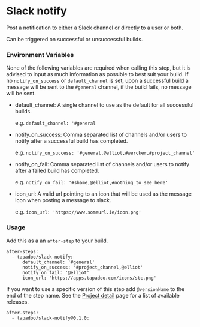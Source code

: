 Slack notify
============

Post a notification to either a Slack channel or directly to a user or both.

Can be triggered on successful or unsuccessful builds.

### Environment Variables
None of the following variables are required when calling this step, but it is advised to input as much information as possible to best suit your build.
If no `notify_on_success` or `default_channel` is set, upon a successful build a message will be sent to the `#general` channel, if the build fails, no message will be sent.

* default_channel: A single channel to use as the default for all successful builds.

  e.g.
  `default_channel: '#general`
* notify_on_success: Comma separated list of channels and/or users to notify after a successful build has completed.

  e.g.
  `notify_on_success: '#general,@elliot,#wercker,#project_channel'`
* notify_on_fail: Comma separated list of channels and/or users to notify after a failed build has completed.

  e.g.
  `notify_on_fail: '#shame,@elliot,#nothing_to_see_here'`
* icon_url: A valid url pointing to an icon that will be used as the message icon when posting a message to slack.

  e.g.
  `icon_url: 'https://www.someurl.ie/icon.png'`

### Usage
Add this as a an `after-step` to your build.

```
after-steps:
  - tapadoo/slack-notify:
      default_channel: '#general'
      notify_on_success: '#project_channel,@elliot'
      notify_on_fail: '@elliot'
      icon_url: 'https://apps.tapadoo.com/icons/stc.png'
```

If you want to use a specific version of this step add `@versionName` to the end of the step name. See the [Project detail](https://app.wercker.com/applications/59021e4cd3bae80100206b1f/tab/details/) page for a list of available releases.

```
after-steps:
  - tapadoo/slack-notify@0.1.0:
```
